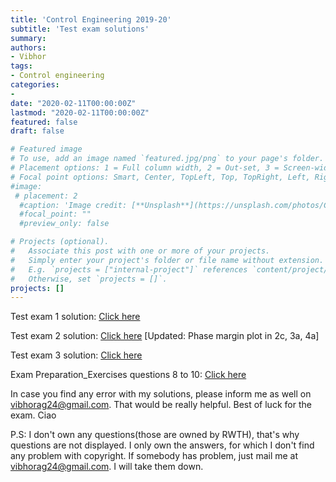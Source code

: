 ```yaml
---
title: 'Control Engineering 2019-20'
subtitle: 'Test exam solutions'
summary: 
authors:
- Vibhor
tags:
- Control engineering
categories:
- 
date: "2020-02-11T00:00:00Z"
lastmod: "2020-02-11T00:00:00Z"
featured: false
draft: false

# Featured image
# To use, add an image named `featured.jpg/png` to your page's folder.
# Placement options: 1 = Full column width, 2 = Out-set, 3 = Screen-width
# Focal point options: Smart, Center, TopLeft, Top, TopRight, Left, Right, BottomLeft, Bottom, BottomRight
#image:
 # placement: 2
  #caption: 'Image credit: [**Unsplash**](https://unsplash.com/photos/CpkOjOcXdUY)'
  #focal_point: ""
  #preview_only: false

# Projects (optional).
#   Associate this post with one or more of your projects.
#   Simply enter your project's folder or file name without extension.
#   E.g. `projects = ["internal-project"]` references `content/project/deep-learning/index.md`.
#   Otherwise, set `projects = []`.
projects: []
---
```


Test exam 1 solution: [Click here](https://vibhoraggarwal.github.io/files/controlengineering/examsolution/soltestexam1.pdf)

Test exam 2 solution: [Click here](https://vibhoraggarwal.github.io/files/controlengineering/examsolution/soltestexam2.pdf) [Updated: Phase margin plot in 2c, 3a, 4a]

Test exam 3 solution: [Click here](https://vibhoraggarwal.github.io/files/controlengineering/examsolution/soltestexam3.pdf)

Exam Preparation_Exercises questions 8 to 10: [Click here](https://vibhoraggarwal.github.io/files/controlengineering/examsolution/ExamPreparation_Exercisessolution.pdf)

In case you find any error with my solutions, please inform me as well on vibhorag24@gmail.com. That would be really helpful.
Best of luck for the exam. Ciao

P.S: I don't own any questions(those are owned by RWTH), that's why questions are not displayed. I only own the answers, for which I don't find any problem with copyright. If somebody has problem, just mail me at vibhorag24@gmail.com. I will take them down.
